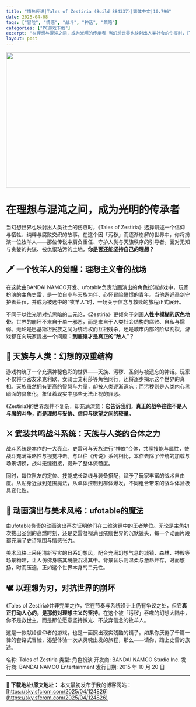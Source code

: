 ```yaml
---
title: "情热传说|Tales of Zestiria (Build 884337)|繁体中文|10.79G"
date: 2025-04-08
tags: ["冒险", "情感", "战斗", "神话", "策略"]
categories: ["PC游戏下载"]
excerpt: "在理想与混沌之间，成为光明的传承者 当幻想世界也映射出人类社会的伤痕时，《Tales of Zestiria》选择讲述一个信仰与牺牲、纯粹与腐败交织的故事。在这个因「污秽」而逐渐崩解的世界中，你将扮演一位牧羊人——那位传说中肩负重任、守护人类与天族秩序的引导者。面对无知与贪婪的共谋、被仇恨玷污的土地&hellip;"
layout: post
---
```


<img class="aligncenter size-full wp-image-124827" src="https://sky.sfcrom.com/wp-content/uploads/2025/04/202504081239362.webp" alt="" width="660" height="370" />
<h1 class="" data-start="103" data-end="144">在理想与混沌之间，成为光明的传承者</h1>
<p class="" data-start="146" data-end="296">当幻想世界也映射出人类社会的伤痕时，《Tales of Zestiria》选择讲述一个信仰与牺牲、纯粹与腐败交织的故事。在这个因「污秽」而逐渐崩解的世界中，你将扮演一位牧羊人——那位传说中肩负重任、守护人类与天族秩序的引导者。面对无知与贪婪的共谋、被仇恨玷污的土地，<strong data-start="279" data-end="296">你是否还能坚持自己的理想？</strong></p>

<h2 class="" data-start="298" data-end="322">🗡️ 一个牧羊人的觉醒：理想主义者的战场</h2>
<p class="" data-start="324" data-end="440">在这款由BANDAI NAMCO开发、ufotable负责动画演出的角色扮演游戏中，玩家扮演的主角史雷，是一位自小与天族为伴、心怀冒险憧憬的青年。当他邂逅圣剑守护者莱菈，并成为被选中的“牧羊人”时，一场关于信念与救赎的旅程正式展开。</p>
<p class="" data-start="442" data-end="588">不同于以往光明对抗黑暗的二元论，《Zestiria》更倾向于刻画<strong data-start="474" data-end="488">人性中模糊的灰色地带</strong>。世界的崩坏不来自于单一邪恶，而是来自于人类社会结构的腐败、自私与懦弱。无论是巴基斯坦民族之间为统治权而互相残杀，还是城市内部的阶级割裂，游戏都在向玩家提出一个问题：<strong data-start="571" data-end="588">到底谁才是真正的“敌人”？</strong></p>

<h2 class="" data-start="590" data-end="609">🌌 天族与人类：幻想的双重结构</h2>
<p class="" data-start="611" data-end="741">游戏构筑了一个充满神秘色彩的世界——天族、污秽、圣剑与被遗忘的神话。玩家不仅将与密友米克利欧、女骑士艾莉莎等角色同行，还将逐步揭示这个世界的真相。天族虽然拥有更高的智慧与力量，却被人类逐渐遗忘；而污秽则是人类内心黑暗面的具象化，象征着现实中那些无法正视的罪恶。</p>
<p class="" data-start="743" data-end="813">《Zestiria》的世界观并不复杂，却充满深意：<strong data-start="768" data-end="813">它告诉我们，真正的战争往往不是人与魔的斗争，而是理想与妥协、信仰与欲望之间的较量。</strong></p>

<h2 class="" data-start="815" data-end="840">⚔️ 武装共鸣战斗系统：天族与人类的合体之力</h2>
<p class="" data-start="842" data-end="936">战斗系统是本作的一大亮点。史雷可与天族进行“神依”合体，共享技能与属性，使战斗充满策略性与视觉冲击。与以往《传说》系列相比，本作去除了传统的加载与场景切换，战斗无缝衔接，提升了整体流畅度。</p>
<p class="" data-start="938" data-end="1014">同时，每位队友的定位、技能成长路线与装备搭配，赋予了玩家丰富的战术自由度。从贴身近战到范围魔法，从单体控制到群体爆发，不同组合带来的战斗体验极具变化性。</p>

<h2 class="" data-start="1016" data-end="1043">🎥 动画演出与美术风格：ufotable的魔法</h2>
<p class="" data-start="1045" data-end="1135">由ufotable负责的动画演出再次证明他们在二维演绎中的王者地位。无论是主角初次拔出圣剑的高燃时刻，还是史雷凝视满目疮痍世界的沉默镜头，每一个动画片段都充满了史诗氛围与情感张力。</p>
<p class="" data-start="1137" data-end="1228">美术风格上采用清新写实的日系幻想风，配合充满幻想气息的城镇、森林、神殿等场景构建，让人仿佛身临其境般沉浸其中。背景音乐则温柔与激昂并存，时而悠扬，时而压迫，正如这个世界本身的二元性。</p>

<h2 class="" data-start="1230" data-end="1253">🕊️ 以理想为刃，对抗世界的崩坏</h2>
<p class="" data-start="1255" data-end="1369">《Tales of Zestiria》并非完美之作，它在节奏与系统设计上仍有争议之处，但它<strong data-start="1300" data-end="1323">真正打动人心的，是那份对理想主义的坚持</strong>。在这个被「污秽」吞噬的幻想大陆中，你不是救世主，而是那位愿意坚持微光、不放弃信念的牧羊人。</p>
<p class="" data-start="1371" data-end="1445">这是一款献给信仰者的游戏，也是一面照出现实残酷的镜子。如果你厌倦了千篇一律的套路式冒险，渴望体验一次从灵魂出发的旅程，那么——请你，踏上史雷的旅途。</p>
名称: Tales of Zestiria
类型: 角色扮演
开发商: BANDAI NAMCO Studio Inc.
发行商: BANDAI NAMCO Entertainment
发行日期: 2015 年 10 月 20 日

---
📖 **下载地址/原文地址：** 本文最初发布于我的博客网站：[https://sky.sfcrom.com/2025/04/124826](https://sky.sfcrom.com/2025/04/124826)
